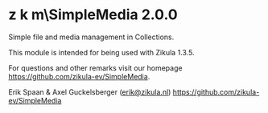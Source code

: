 z k m\SimpleMedia 2.0.0
===========================

Simple file and media management in Collections.

This module is intended for being used with Zikula 1.3.5.

For questions and other remarks visit our homepage https://github.com/zikula-ev/SimpleMedia.

Erik Spaan & Axel Guckelsberger (erik@zikula.nl)
https://github.com/zikula-ev/SimpleMedia
